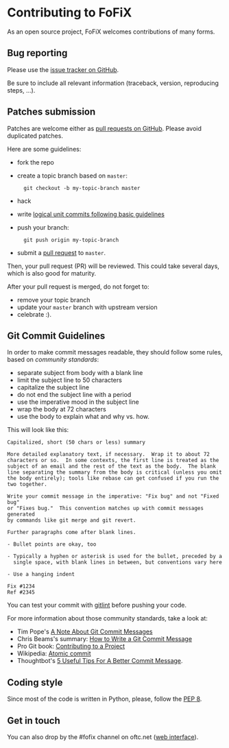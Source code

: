 Contributing to FoFiX
=====================

As an open source project, FoFiX welcomes contributions of many forms.


Bug reporting
-------------

Please use the [issue tracker on GitHub](https://github.com/fofix/fofix/issues).

Be sure to include all relevant information (traceback, version, reproducing
steps, …).


Patches submission
------------------

Patches are welcome either as [pull requests on GitHub](https://github.com/fofix/fofix/pulls).
Please avoid duplicated patches.

Here are some guidelines:
- fork the repo
- create a topic branch based on `master`:

        git checkout -b my-topic-branch master


- hack
- write [logical unit commits following basic guidelines](#git-commit-guidelines)
- push your branch:

        git push origin my-topic-branch

- submit a [pull request](https://help.github.com/articles/creating-a-pull-request/) to `master`.


Then, your pull request (PR) will be reviewed. This could take several days,
which is also good for maturity.

After your pull request is merged, do not forget to:
- remove your topic branch
- update your `master` branch with upstream version
- celebrate :).


Git Commit Guidelines
---------------------

In order to make commit messages readable, they should follow some rules, based
on *community standards*:
- separate subject from body with a blank line
- limit the subject line to 50 characters
- capitalize the subject line
- do not end the subject line with a period
- use the imperative mood in the subject line
- wrap the body at 72 characters
- use the body to explain what and why vs. how.


This will look like this:

    Capitalized, short (50 chars or less) summary

    More detailed explanatory text, if necessary.  Wrap it to about 72
    characters or so.  In some contexts, the first line is treated as the
    subject of an email and the rest of the text as the body.  The blank
    line separating the summary from the body is critical (unless you omit
    the body entirely); tools like rebase can get confused if you run the
    two together.

    Write your commit message in the imperative: "Fix bug" and not "Fixed bug"
    or "Fixes bug."  This convention matches up with commit messages generated
    by commands like git merge and git revert.

    Further paragraphs come after blank lines.

    - Bullet points are okay, too

    - Typically a hyphen or asterisk is used for the bullet, preceded by a
      single space, with blank lines in between, but conventions vary here

    - Use a hanging indent

    Fix #1234
    Ref #2345


You can test your commit with [gitlint](http://jorisroovers.github.io/gitlint/)
before pushing your code.


For more information about those community standards, take a look at:
- Tim Pope's [A Note About Git Commit Messages](http://tbaggery.com/2008/04/19/a-note-about-git-commit-messages.html)
- Chris Beams's summary: [How to Write a Git Commit Message](https://chris.beams.io/posts/git-commit/)
- Pro Git book: [Contributing to a Project](https://www.git-scm.com/book/en/v2/Distributed-Git-Contributing-to-a-Project#Commit-Guidelines)
- Wikipedia: [Atomic commit](https://en.wikipedia.org/wiki/Atomic_commit#Atomic_Commit_Convention)
- Thoughtbot's [5 Useful Tips For A Better Commit Message](https://robots.thoughtbot.com/5-useful-tips-for-a-better-commit-message).


Coding style
------------

Since most of the code is written in Python, please, follow the [PEP 8](https://www.python.org/dev/peps/pep-0008/).


Get in touch
------------

You can also drop by the #fofix channel on oftc.net ([web interface](https://webchat.oftc.net/)).
